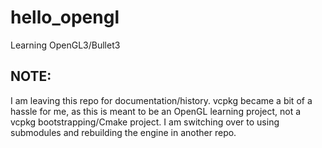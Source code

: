 # hello_opengl
Learning OpenGL3/Bullet3

## NOTE: ##
I am leaving this repo for documentation/history. vcpkg became a bit of a hassle for me, as this is meant to be an OpenGL learning project, not a vcpkg bootstrapping/Cmake project.
I am switching over to using submodules and rebuilding the engine in another repo.
